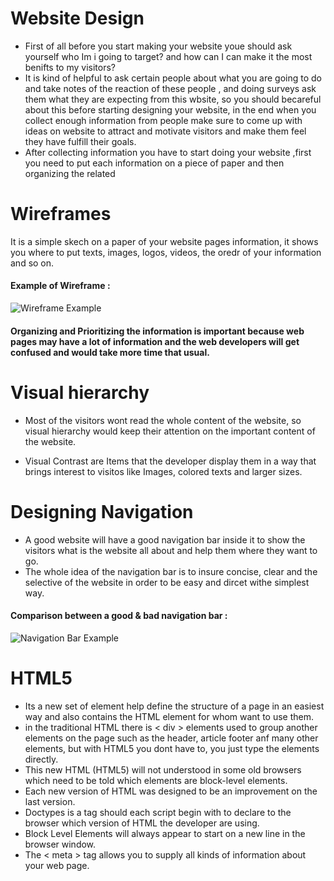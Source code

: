 # Website Design
* First of all before you start making your website youe should ask yourself who Im i going to target? and how can I can make it the most benifts to my visitors? 
* It is kind of helpful to ask certain people about what you are going to do and take notes of the reaction of these people , and doing surveys ask them what they are expecting from this wbsite, so you should becareful about this before starting designing your website, in the end when you collect enough information from people make sure to come up with ideas on website to attract and motivate visitors and make them feel they have fulfill their goals.
* After collecting information you have to start doing your website ,first you need to put each information on a piece of paper and then organizing the related

# Wireframes
It is a simple skech on a paper of your website pages information, it shows you where to put texts, images, logos, videos, the oredr of your information and so on.
#### Example of Wireframe : 
![Wireframe Example](https://cdn.softwaretestinghelp.com/wp-content/qa/uploads/2015/12/wireframe-example-1.jpg)
#### Organizing and Prioritizing the information is important because web pages may have a lot of information and the web developers will get confused and would take more time that usual.
# Visual hierarchy 
* Most of the visitors wont read the whole content of the website, so visual hierarchy would keep their attention on the important content of the website.
- Visual Contrast are Items that the developer display them in a way that brings interest to visitos like Images, colored texts and larger sizes.
# Designing Navigation
* A good website will have a good navigation bar inside it to show the visitors what is the website all about and help them where they want to go.
* The whole idea of the navigation bar is to insure concise, clear and the selective of the website in order to be easy and dircet withe simplest way.
#### Comparison between a good & bad navigation bar :
![Navigation Bar Example](https://serving.photos.photobox.com/26700389ab6aec5dd137241abbea619c765a04717ff06c6ce8e00132b162c8a1b01640df.jpg)
# HTML5
* Its a new set of element help define the structure of a page in an easiest way and also contains the HTML element for whom want to use them.
* in the traditional HTML there is < div > elements used to group another elements on the page such as the header, article footer anf many other elements, but with HTML5 you dont have to, you just type the elements directly.
* This new HTML (HTML5) will not understood in some old browsers which need to be told which elements are
block-level elements.
* Each new version of HTML was designed
to be an improvement on the
last version.
* Doctypes is a tag should each script begin with to declare to the browser which version of HTML the developer are using.
* Block Level Elements will always
appear to start on a new line in
the browser window.
* The < meta > tag allows you to supply all kinds of
information about your web page.
